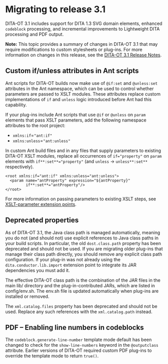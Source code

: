 # Migrating to release 3.1

DITA-OT 3.1 includes support for DITA 1.3 SVG domain elements, enhanced `codeblock` processing, and incremental improvements to Lightweight DITA processing and PDF output.

**Note:** This topic provides a summary of changes in DITA-OT 3.1 that may require modifications to custom stylesheets or plug-ins. For more information on changes in this release, see the [DITA-OT 3.1 Release Notes](https://www.dita-ot.org/3.1/release-notes/).

## Custom if/unless attributes in Ant scripts

Ant scripts for DITA-OT builds now make use of `@if:set` and `@unless:set` attributes in the Ant namespace, which can be used to control whether parameters are passed to XSLT modules. These attributes replace custom implementations of `if` and `unless` logic introduced before Ant had this capability.

If your plug-ins include Ant scripts that use `@if` or `@unless` on `param` elements that pass XSLT parameters, add the following namespace attributes to the root project:

-   `xmlns:if`=`"ant:if"`
-   `xmlns:unless`=`"ant:unless"`

In custom Ant build files and in any files that supply parameters to existing DITA-OT XSLT modules, replace all occurrences of `if="property"` on `param` elements with `if**:set**="property"` \(and `unless` → `unless**:set**` respectively\).

```
<root xmlns:if="ant:if" xmlns:unless="ant:unless">
  <param name="antProperty" expression="${antProperty}"
         if**:set**="antProperty"/>
</root>
```

For more information on passing parameters to existing XSLT steps, see [XSLT-parameter extension points](../extension-points/plugin-extension-points-xslt-parameters.md).

## Deprecated properties

As of DITA-OT 3.1, the Java class path is managed automatically, meaning you do not \(and should not\) use explicit references to Java class paths in your build scripts. In particular, the old `dost.class.path` property has been deprecated and should not be used. If you are migrating older plug-ins that manage their class path directly, you should remove any explicit class path configuration. If your plug-in was not already using the `dita.conductor.lib.import` extension point to integrate its JAR dependencies you must add it.

The effective DITA-OT class path is the combination of the JAR files in the main lib/ directory and the plug-in-contributed JARs, which are listed in config/env.sh. The env.sh file is updated automatically when plug-ins are installed or removed.

The `xml.catalog.files` property has been deprecated and should not be used. Replace any such references with the `xml.catalog.path` instead.

## PDF – Enabling line numbers in codeblocks

The `codeblock.generate-line-number` template mode default has been changed to check for the `show-line-numbers` keyword in the `@outputclass` attribute. Earlier versions of DITA-OT required custom PDF plug-ins to override the template mode to return `true()`.

